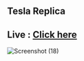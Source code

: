 ## Tesla Replica

## Live : [Click here](https://tesla-replica.herokuapp.com)

![Screenshot (18)](https://user-images.githubusercontent.com/88725477/146522627-1009454a-5ea3-443f-8d56-578864d3da48.png)

